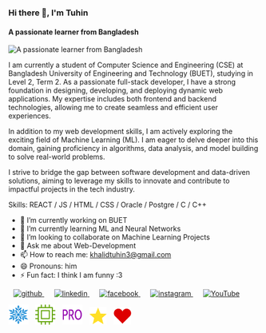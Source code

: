 ### Hi there 👋, I'm Tuhin
#### A passionate learner from Bangladesh
![A passionate learner from Bangladesh]([https://img.freepik.com/free-photo/lifestyle-scene-anime-style-with-person-doing-daily-tasks_23-2151002606.jpg?semt=ais_hybrid&w=740])

I am currently a student of Computer Science and Engineering (CSE) at Bangladesh University of Engineering and Technology (BUET), studying in Level 2, Term 2. As a passionate full-stack developer, I have a strong foundation in designing, developing, and deploying dynamic web applications. My expertise includes both frontend and backend technologies, allowing me to create seamless and efficient user experiences.

In addition to my web development skills, I am actively exploring the exciting field of Machine Learning (ML). I am eager to delve deeper into this domain, gaining proficiency in algorithms, data analysis, and model building to solve real-world problems.

I strive to bridge the gap between software development and data-driven solutions, aiming to leverage my skills to innovate and contribute to impactful projects in the tech industry.

Skills:  REACT / JS / HTML / CSS / Oracle / Postgre / C / C++

- 🔭 I’m currently working on BUET 
- 🌱 I’m currently learning ML and Neural Networks 
- 👯 I’m looking to collaborate on Machine Learning Projects 
- 💬 Ask me about Web-Development 
- 📫 How to reach me: khalidtuhin3@gmail.com 
- 😄 Pronouns: him 
- ⚡ Fun fact: I think I am funny :3

<p align="left">
    <a href="https://github.com/Tuhin-ninja" style="margin: 0 10px;">
        <img src="https://img.icons8.com/fluent/48/000000/github.png" alt="github" height="40">
    </a>
    <a href="https://www.linkedin.com/in/khalid-hasan-tuhin-401471251/" style="margin: 0 10px;">
        <img src="https://img.icons8.com/fluent/48/000000/linkedin.png" alt="linkedin" height="40">
    </a>
    <a href="https://www.facebook.com/khalid.tuhin.9" style="margin: 0 10px;">
        <img src="https://img.icons8.com/fluent/48/000000/facebook.png" alt="facebook" height="40">
    </a>
    <a href="https://www.instagram.com/tuhin.khalid/" style="margin: 0 10px;">
        <img src="https://img.icons8.com/fluent/48/000000/instagram-new.png" alt="instagram" height="40">
    </a>
    <a href="https://www.youtube.com/channel/pspicephysics4619" style="margin: 0 10px;">
        <img src="https://img.icons8.com/fluent/48/000000/youtube-play.png" alt="YouTube" height="40">
    </a>
</p>

<a href='https://archiveprogram.github.com/'><img src='https://raw.githubusercontent.com/acervenky/animated-github-badges/master/assets/acbadge.gif' width='40' height='40'></a> <a href='https://docs.github.com/en/developers'><img src='https://raw.githubusercontent.com/acervenky/animated-github-badges/master/assets/devbadge.gif' width='40' height='40'></a> <a href='https://github.com/pricing'><img src='https://raw.githubusercontent.com/acervenky/animated-github-badges/master/assets/pro.gif' width='40' height='40'></a> <a href='https://stars.github.com/'><img src='https://raw.githubusercontent.com/acervenky/animated-github-badges/master/assets/starbadge.gif' width='35' height='35'></a> <a href='https://docs.github.com/en/github/supporting-the-open-source-community-with-github-sponsors'><img src='https://raw.githubusercontent.com/acervenky/animated-github-badges/master/assets/sponsorbadge.gif' width='35' height='35'></a> 
